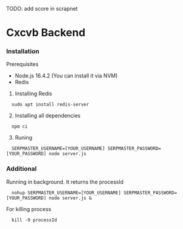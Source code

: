 TODO: add score in scrapnet
# Cxcvb Backend

### Installation
  Prerequisites
  - Node.js 16.4.2 (You can install it via NVM)
  - Redis
  1. Installing Redis
  ```
    sudo apt install redis-server
  ```
  2. Installing all dependencies
  ```
    npm ci
  ```
  3. Runing
  ```
    SERPMASTER_USERNAME=[YOUR_USERNAME] SERPMASTER_PASSWORD=[YOUR_PASSWORD] node server.js
  ```
### Additional 
  Running in background. It returns the processId
  ```
    nohup SERPMASTER_USERNAME=[YOUR_USERNAME] SERPMASTER_PASSWORD=[YOUR_PASSWORD] node server.js &
  ```
  For killing process
  ```
    kill -9 processId
  ```


  
